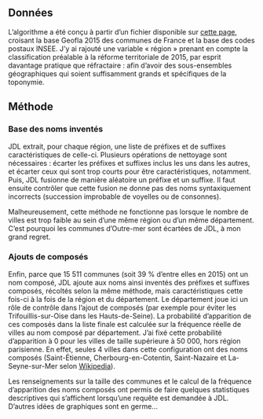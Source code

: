 ## Données 

L’algorithme a été conçu à partir d’un fichier disponible sur [cette page](https://public.opendatasoft.com), croisant la base Geofla 2015 des communes de France et la base des codes postaux INSEE. J’y ai rajouté une variable « région » prenant en compte la classification préalable à la réforme territoriale de 2015, par esprit davantage pratique que réfractaire : afin d’avoir des sous-ensembles géographiques qui soient suffisamment grands et spécifiques de la toponymie. 

## Méthode


### Base des noms inventés 

JDL extrait, pour chaque région, une liste de préfixes et de suffixes caractéristiques de celle-ci. Plusieurs opérations de nettoyage sont nécessaires : écarter les préfixes et suffixes inclus les uns dans les autres, et écarter ceux qui sont trop courts pour être caractéristiques, notamment. Puis, JDL fusionne de manière aléatoire un préfixe et un suffixe. Il faut ensuite contrôler que cette fusion ne donne pas des noms syntaxiquement incorrects (succession improbable de voyelles ou de consonnes). 

Malheureusement, cette méthode ne fonctionne pas lorsque le nombre de villes est trop faible au sein d’une même région ou d’un même département. C’est pourquoi les communes d’Outre-mer sont écartées de JDL, à mon grand regret. 

### Ajouts de composés 

Enfin, parce que 15 511 communes (soit 39 % d’entre elles en 2015) ont un nom composé, JDL ajoute aux noms ainsi inventés des préfixes et suffixes composés, récoltés selon la même méthode, mais caractéristiques cette fois-ci à la fois de la région et du département. Le département joue ici un rôle de contrôle dans l’ajout de composés (par exemple pour éviter les Trifouillis-sur-Oise dans les Hauts-de-Seine). La probabilité d’apparition de ces composés dans la liste finale est calculée sur la fréquence réelle de villes au nom composé par département. J’ai fixé cette probabilité d’apparition à 0 pour les villes de taille supérieure à 50 000, hors région parisienne. En effet, seules 4 villes dans cette configuration ont des noms composés (Saint-Étienne, Cherbourg-en-Cotentin, Saint-Nazaire et La-Seyne-sur-Mer selon [Wikipedia](https://fr.wikipedia.org/wiki/Liste_des_communes_de_France_les_plus_peuplées)). 

Les renseignements sur la taille des communes et le calcul de la fréquence d’apparition des noms composés ont permis de faire quelques statistiques descriptives qui s’affichent lorsqu’une requête est demandée à JDL. D’autres idées de graphiques sont en germe... 

